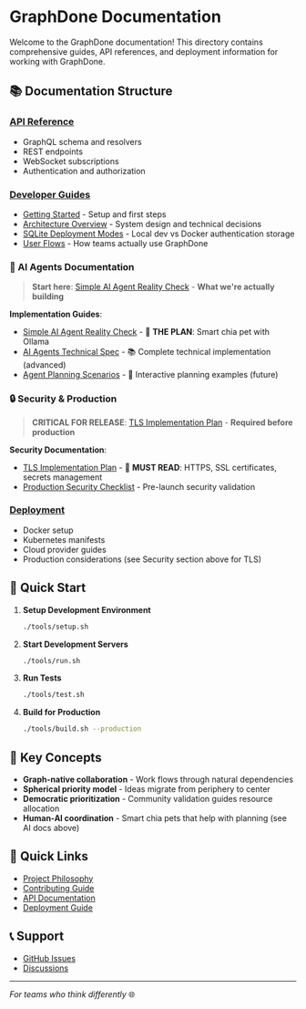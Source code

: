 # GraphDone Documentation

Welcome to the GraphDone documentation! This directory contains comprehensive guides, API references, and deployment information for working with GraphDone.

## 📚 Documentation Structure

### [API Reference](./api/)
- GraphQL schema and resolvers
- REST endpoints
- WebSocket subscriptions
- Authentication and authorization

### [Developer Guides](./guides/)
- [Getting Started](./guides/getting-started.md) - Setup and first steps
- [Architecture Overview](./guides/architecture-overview.md) - System design and technical decisions
- [SQLite Deployment Modes](./guides/sqlite-deployment-modes.md) - Local dev vs Docker authentication storage
- [User Flows](./guides/user-flows.md) - How teams actually use GraphDone

### 🤖 AI Agents Documentation
> **Start here**: [Simple AI Agent Reality Check](./simple-agent-reality.md) - **What we're actually building**

**Implementation Guides**:
- [Simple AI Agent Reality Check](./simple-agent-reality.md) - 🎯 **THE PLAN**: Smart chia pet with Ollama
- [AI Agents Technical Spec](./ai-agents-tech-spec.md) - 📚 Complete technical implementation (advanced)
- [Agent Planning Scenarios](./agent-planning-scenarios.md) - 🎪 Interactive planning examples (future)

### 🔒 Security & Production
> **CRITICAL FOR RELEASE**: [TLS Implementation Plan](./security/tls-implementation-plan.md) - **Required before production**

**Security Documentation**:
- [TLS Implementation Plan](./security/tls-implementation-plan.md) - 🚨 **MUST READ**: HTTPS, SSL certificates, secrets management
- [Production Security Checklist](./security/tls-implementation-plan.md#deployment-security-checklist) - Pre-launch security validation

### [Deployment](./deployment/)
- Docker setup
- Kubernetes manifests  
- Cloud provider guides
- Production considerations (see Security section above for TLS)

## 🚀 Quick Start

1. **Setup Development Environment**
   ```bash
   ./tools/setup.sh
   ```

2. **Start Development Servers**
   ```bash
   ./tools/run.sh
   ```

3. **Run Tests**
   ```bash
   ./tools/test.sh
   ```

4. **Build for Production**
   ```bash
   ./tools/build.sh --production
   ```

## 📖 Key Concepts

- **Graph-native collaboration** - Work flows through natural dependencies
- **Spherical priority model** - Ideas migrate from periphery to center
- **Democratic prioritization** - Community validation guides resource allocation
- **Human-AI coordination** - Smart chia pets that help with planning (see AI docs above)

## 🔗 Quick Links

- [Project Philosophy](../philosophy.md)
- [Contributing Guide](./guides/contributing.md)
- [API Documentation](./api/graphql.md)
- [Deployment Guide](./deployment/README.md)

## 📞 Support

- [GitHub Issues](https://github.com/GraphDone/GraphDone-Core/issues)
- [Discussions](https://github.com/GraphDone/GraphDone-Core/discussions)

---

*For teams who think differently* 🌐